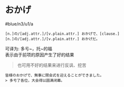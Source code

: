 # おかげ

 #blue/n3/u1/a  

```nihongo
[n.]の/[adj.attr.]/[v.plain.attr.] おかげで、[clause.]  
[n.]の/[adj.attr.]/[v.plain.attr.] おかげだ。  
```

可译为: 多亏~，托~的福  
表示由于前项的原因产生了好的结果  
> 也可用不好的结果来进行反讽、挖苦  

```nihong
皆様のおかげで、無事に閉会式を迎えることができました。  
> 多亏了各位，大会得以圆满闭幕。  
```